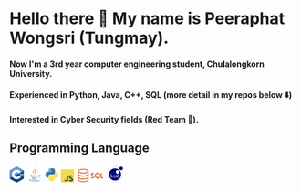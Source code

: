 # Hello there 👋 My name is Peeraphat Wongsri (Tungmay).
#### Now I'm a 3rd year computer engineering student, Chulalongkorn University.
#### Experienced in Python, Java, C++, SQL (more detail in my repos below ⬇️)
#### Interested in Cyber Security fields (Red Team 🔴).
## Programming Language
<img src='images/c%2B%2B.png' width='25'>  <img src='images/java.png' width='30'> <img src='images/python.png' width='23'> <img src='images/js.png' width='23'>  <img src='images/sql.png' width='50'> 
<img src='images/lua.png' width='28'> 

<!--
**bananagrill/bananagrill** is a ✨ _special_ ✨ repository because its `README.md` (this file) appears on your GitHub profile.

Here are some ideas to get you started:

- 🔭 I’m currently working on ...
- 🌱 I’m currently learning ...
- 👯 I’m looking to collaborate on ...
- 🤔 I’m looking for help with ...
- 💬 Ask me about ...
- 📫 How to reach me: ...
- 😄 Pronouns: ...
- ⚡ Fun fact: ...
-->
